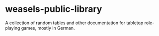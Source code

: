 # weasels-public-library
A collection of random tables and other documentation for tabletop role-playing games, mostly in German.
